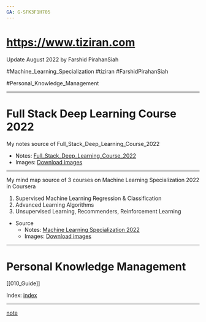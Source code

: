 ```yaml
---
GA: G-SFK3F1H705
---
```


# https://www.tiziran.com 

Update August 2022 by Farshid PirahanSiah  

#Machine_Learning_Specialization #tiziran #FarshidPirahanSiah 

#Personal_Knowledge_Management

---
# Full Stack Deep Learning Course 2022
My notes source of Full_Stack_Deep_Learning_Course_2022

- Notes: [Full_Stack_Deep_Learning_Course_2022](/Mind_Map/Full_Stack_Deep_Learning_Course_2022/FSDL.md)
- Images: [Download images](/Mind_Map/Full_Stack_Deep_Learning_Course_2022/images.md)

---
My mind map source of 3 courses on Machine Learning Specialization 2022 in Coursera
1. Supervised Machine Learning Regression & Classification
2. Advanced Learning Algorithms
3. Unsupervised Learning, Recommenders, Reinforcement Learning

* Source 
    * Notes: [Machine Learning Specialization 2022](Machine%20Learning%20Specialization%202022.md)
    * Images: [Download images](Mind_Map/Machine_Learning_Specialization/images.md)

---
# Personal Knowledge Management

[[010_Guide]]

Index: [index](/000_Indexing/010_Guide.md)

---
[note](note.md)


